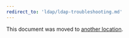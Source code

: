 ```yaml
---
redirect_to: 'ldap/ldap-troubleshooting.md'
---
```


This document was moved to [another location](ldap/ldap-troubleshooting.md).

<!-- This redirect file can be deleted after February 1, 2021. -->
<!-- Before deletion, see: https://docs.gitlab.com/ee/development/documentation/#move-or-rename-a-page -->
